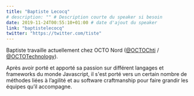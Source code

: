 ```yaml
---
title: "Baptiste Lecocq"
# description: "" # Description courte du speaker si besoin
date: 2019-11-24T00:55:10+01:00 # date d'ajout du speaker
link: "baptistelecocq"
twitter: "https://twitter.com/tiste"
---
```

Baptiste travaille actuellement chez OCTO Nord ([@OCTOChti](https://twitter.com/OCTOchti) / [@OCTOTechnology](https://twitter.com/OCTOTechnology)).

Après avoir porté et apporté sa passion sur différent langages et frameworks du monde Javascript, il s'est porté vers un certain nombre de méthodes liées à l’agilité et au software craftmanship pour faire grandir les équipes qu’il accompagne.
